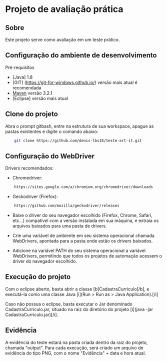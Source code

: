 # Projeto de avaliação prática

## Sobre
Este projeto serve como avaliação em um teste prático.

## Configuração do ambiente de desenvolvimento

Pré-requisitos

* [Java] 1.8
* [GIT] (https://git-for-windows.github.io/) versão mais atual é recomendada
* [Maven](http://pow.cx/) versão 3.2.1
* [Eclipse] versão mais atual

## Clone do projeto

Abra o prompt gitbash, entre na estrutura de sua workspace, apague as pastas existentes e digite o comando abaixo:

```sh
	git clone https://github.com/denis-lbs18/teste-art-it.git
```

## Configuração do WebDriver

Drivers recomendados:

* Chromedriver:

```sh
    https://sites.google.com/a/chromium.org/chromedriver/downloads
```
* Geckodriver (Firefox):

```sh
    https://github.com/mozilla/geckodriver/releases
```

* Baixe o driver do seu navegador escolhido (Firefox, Chrome, Safari, etc...) compatível com a versão instalada em sua máquina, e extraia os arquivos baixados para uma pasta de drivers.

* Crie uma variável de ambiente em seu sistema operacional chamada WebDrivers, apontada para a pasta onde estão os drivers baixados.

* Adicione na variável PATH do seu sistema operacional a variável WebDrivers, permitindo que todos os projetos de automação acessem o driver do navegador escolhido.

## Execução do projeto

Com o eclipse aberto, basta abrir a classe [b]CadastraCurriculo[/b], e executá-la como uma classe Java [i](Run > Run as > Java Application).[/i]

Caso não possua o eclipse, basta executar o Jar denominado CadastraCurriculo.jar, situado na raiz do diretório do projeto [i](java -jar CadastraCurriculo.jar)[/i].

## Evidência

A evidência do teste estará na pasta criada dentro da raiz do projeto, chamada "output". Para cada execução, será criado um arquivo de evidência do tipo PNG, com o nome "Evidência" + data e hora atual.